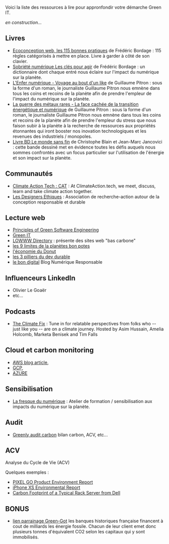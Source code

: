 Voici la liste des ressources à lire pour appronfondir votre démarche Green IT.

*en construction...*

## Livres

* [Ecoconception web, les 115 bonnes pratiques](https://www.eyrolles.com/Informatique/Livre/ecoconception-web-les-115-bonnes-pratiques-9782212678062/) de Frédéric Bordage : 115 règles catégorisés à mettre en place. Livre à garder à côté de son clavier.
* [Sobriété numérique Les clés pour agir](https://www.eyrolles.com/Informatique/Livre/sobriete-numerique-9782283032152/) de Frédéric Bordage : un dictionnaire dont chaque entré nous éclaire sur l'impact du numérique sur la planète.
* [L'Enfer numérique - Voyage au bout d'un like](https://www.decitre.fr/livres/l-enfer-numerique-9791020909961.html) de Guillaume Pitron : sous la forme d'un roman, le journaliste Guillaume Pitron nous emnène dans tous les coins et recoins de la planète afin de prendre l'empleur de l'impact du numérique sur la planète.
* [La guerre des métaux rares - La face cachée de la transition énergétique et numérique](https://www.decitre.fr/livres/la-guerre-des-metaux-rares-9791020907172.html) de Guillaume Pitron : sous la forme d'un roman, le journaliste Guillaume Pitron nous emnène dans tous les coins et recoins de la planète afin de prendre l'empleur du stress que nous faison subir à la planète à la recherche de ressources aux propriétés étonnantes qui iront booster nos inovation technologiques et les revenues des industriels / monopoles.
* [Livre BD Le monde sans fin](https://livre.fnac.com/a14927391/Christophe-Blain-Le-Monde-sans-fin-miracle-energetique-et-derive-climatique) de Christophe Blain et Jean-Marc Jancovici : cette bande dessiné met en évidence toutes les défis auquels nous sommes confrontés avec un focus particulier sur l'utilisation de l'énergie et son impact sur la  planète.

## Communautés

* [Climate Action Tech : CAT](https://climateaction.tech/) : At ClimateAction.tech, we meet, discuss, learn and take climate action together.
* [Les Designers Ethiques](https://designersethiques.org/) : Association de recherche-action autour de la conception responsable et durable

## Lecture web

* [Principles of Green Software Engineering](https://principles.green/)
* [Green IT](https://www.greenit.fr/)
* [LOWWW Directory](https://lowww.directory/) : présente des sites web "bas carbone"
* [les 9 limites de la planètes bon potes](https://bonpote.com/la-5eme-limite-planetaire-vient-detre-officiellement-franchie-et-tout-le-monde-sen-fout/)
* [l'économie du Donut](https://www.oxfamfrance.org/actualite/la-theorie-du-donut-une-nouvelle-economie-est-possible/)
* [les 3 pilliers du dev durable](https://www.greenly.earth/blog/3-piliers-developpement-durable)
* [le bon digital](https://lebondigital.com/) Blog Numérique Responsable

## Influenceurs LinkedIn

* Olivier Le Goaër
* etc...

## Podcasts

* [The Climate Fix](https://theclimatefix.com/) : Tune in for relatable perspectives from folks who -- just like you -- are on a climate journey. Hosted by Asim Hussain, Amelia Holcomb, Marketa Benisek and Tim Falls

## Cloud et carbon monitoring

* [AWS blog article](https://aws.amazon.com/fr/about-aws/whats-new/2022/03/aws-launches-customer-carbon-footprint-tool/), 
* [GCP](https://cloud.google.com/carbon-footprint#section-6), 
* [AZURE](https://azure.microsoft.com/fr-fr/blog/microsoft-sustainability-calculator-helps-enterprises-analyze-the-carbon-emissions-of-their-it-infrastructure/)

## Sensibilisation

* [La fresque du numérique](https://www.fresquedunumerique.org/) : Atelier de formation / sensibilisation aux impacts du numérique sur la planète.

## Audit 

* [Greenly audit carbon](https://www.greenly.earth/) bilan carbon, ACV, etc...

## ACV

Analyse du Cycle de Vie (ACV)

Quelques exemples :

* [PIXEL GO Product Environment Report](https://services.google.com/fh/files/misc/pixelbookgo_productenvironmentreport.pdf)
* [iPhone XS Environmental Report](https://www.apple.com/environment/pdf/products/iphone/iPhone_XS_PER_sept2018.pdf)
* [Carbon Footprint of a Typical Rack Server from Dell](http://i.dell.com/sites/content/corporate/corp-comm/en/documents/dell-server-carbon-footprint-whitepaper.pdf)

## BONUS

* [lien parrainage Green-Got](https://green-got.com?s=XoZa8KH) les banques historiques française financent à cout de milliards les énergie fossile. Chacun de leur client emet donc plusieurs tonnes d'équivalent CO2 selon les capitaux qui y sont immobilisés.




